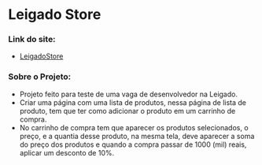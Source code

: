 # Leigado Store

### Link do site:

- [LeigadoStore](https://eduardoviega.github.io/ECommerce-VueJs/)

### Sobre o Projeto:

- Projeto feito para teste de uma vaga de desenvolvedor na Leigado.
- Criar uma página com uma lista de produtos, nessa página de lista de produto, tem que ter como adicionar o produto em um carrinho de compra.
- No carrinho de compra tem que aparecer os produtos selecionados, o preço, e a quantia desse produto, na mesma tela, deve aparecer a soma do preço dos produtos e quando a compra passar de 1000 (mil) reais, aplicar um desconto de 10%.

